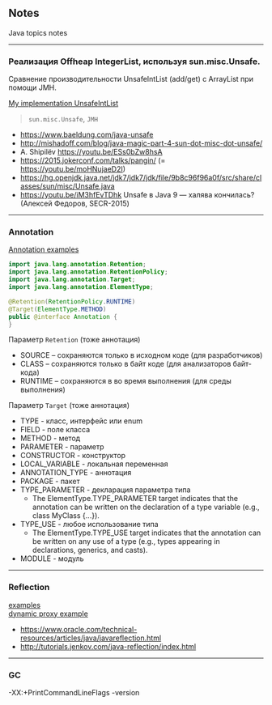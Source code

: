 ## Notes

Java topics notes

----

### Реализация Offheap IntegerList, используя sun.misc.Unsafe.
Сравнение производительности UnsafeIntList (add/get) с ArrayList при помощи JMH.

[My implementation UnsafeIntList](./src/main/java/ru/gavrilov/unsafe/UnsafeIntList.java)
> `sun.misc.Unsafe`, `JMH`

- https://www.baeldung.com/java-unsafe
- http://mishadoff.com/blog/java-magic-part-4-sun-dot-misc-dot-unsafe/
- A. Shipilëv https://youtu.be/ESs0bZw8hsA 
- https://2015.jokerconf.com/talks/pangin/ (= https://youtu.be/moHNujaeD2I)
- https://hg.openjdk.java.net/jdk7/jdk7/jdk/file/9b8c96f96a0f/src/share/classes/sun/misc/Unsafe.java
- https://youtu.be/iM3hfEvTDhk Unsafe в Java 9 — халява кончилась? (Алексей Федоров, SECR-2015)

----

### Annotation
[Annotation examples](./src/main/java/ru/gavrilov/annotation/example/Main.java)

```java
import java.lang.annotation.Retention;
import java.lang.annotation.RetentionPolicy;
import java.lang.annotation.Target;
import java.lang.annotation.ElementType;

@Retention(RetentionPolicy.RUNTIME)
@Target(ElementType.METHOD)
public @interface Annotation {
}
```

Параметр `Retention` (тоже аннотация)
- SOURCE – сохраняются только в исходном коде (для разработчиков)
- CLASS – сохраняются только в байт коде (для анализаторов байт-кода)
- RUNTIME – сохраняются в во время выполнения (для среды выполнения)

Параметр `Target` (тоже аннотация)
- TYPE - класс, интерфейс или enum
- FIELD - поле класса
- METHOD - метод
- PARAMETER - параметр
- CONSTRUCTOR - конструктор
- LOCAL_VARIABLE - локальная переменная
- ANNOTATION_TYPE - аннотация
- PACKAGE - пакет
- TYPE_PARAMETER - декларация параметра типа
    - The ElementType.TYPE_PARAMETER target indicates that the annotation can be written on the declaration of a type variable (e.g., class MyClass<T> {...}).
- TYPE_USE - любое использование типа
    - The ElementType.TYPE_USE target indicates that the annotation can be written on any use of a type (e.g., types appearing in declarations, generics, and casts).
- MODULE - модуль

----

### Reflection
[examples](./src/main/java/ru/gavrilov/reflection)
<br />
[dynamic proxy example](./src/main/java/ru/gavrilov/reflection/dynamic_proxy)

- https://www.oracle.com/technical-resources/articles/java/javareflection.html
- http://tutorials.jenkov.com/java-reflection/index.html

----

### GC
-XX:+PrintCommandLineFlags -version

